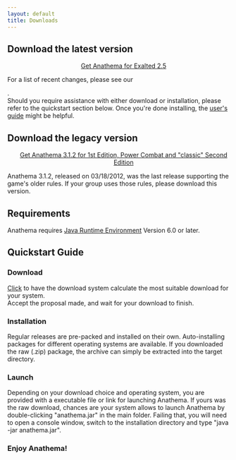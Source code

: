 ```yaml
---
layout: default
title: Downloads
---
```

## Download the latest version

<ul><center><a href="http://sourceforge.net/project/platformdownload.php?group_id=122320">
	<span>Get Anathema</span>
	<span id="latestVersion"> </span>
	<span> for Exalted 2.5</span>
	</a></center></ul>

For a list of recent changes, please see our <div class=linkToChangelog> </div>.  
Should you require assistance with either download or installation, please refer to the quickstart section below.
Once you're done installing, the [user's guide](http://prdownloads.sourceforge.net/anathema/AnathemaUsersGuide_v1.0.pdf?download) might be helpful.

## Download the legacy version
<ul><center><a href="http://sourceforge.net/projects/anathema/files/Anathema%203.1.2/">Get Anathema 3.1.2 for 1st Edition, Power Combat and "classic" Second Edition</a></center></ul>

Anathema 3.1.2, released on 03/18/2012, was the last release supporting the game's older rules. If your group uses those rules, please download this version.

	
## Requirements
Anathema requires [Java Runtime Environment](http://www.java.com) Version 6.0 or later.
	
## Quickstart Guide
### Download
[Click](http://sourceforge.net/project/platformdownload.php?group_id=122320) to have the download system calculate the most suitable download for your system.  
Accept the proposal made, and wait for your download to finish. 

### Installation
Regular releases are pre-packed and installed on their own. Auto-installing packages for different operating systems are available.
If you downloaded the raw (.zip) package, the archive can simply be extracted into the target directory.
	
### Launch
Depending on your download choice and operating system, you are provided with a executable file or link for launching Anathema.
If yours was the raw download, chances are your system allows to launch Anathema by double-clicking "anathema.jar" in the main folder.
Failing that, you will need to open a console window, switch to the installation directory and type "java -jar anathema.jar".

### Enjoy Anathema!